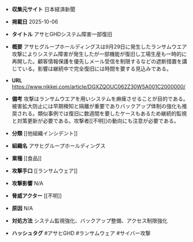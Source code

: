- **収集元サイト**
日本経済新聞

- **掲載日**
2025-10-06

- **タイトル**
アサヒGHDシステム障害一部復旧

- **概要**
アサヒグループホールディングスは9月29日に発生したランサムウエア攻撃によりシステム障害が発生したが一部機能が復旧し工場生産も一時的に再開した。顧客情報保護を優先しメール受信を制限するなどの遮断措置を講じている。影響は継続中で完全復旧には時間を要する見込みである。

- **URL**
https://www.nikkei.com/article/DGXZQOUC062Z30W5A001C2000000/

- **備考**
攻撃はランサムウエアを用いシステムを麻痺させることが目的である。被害拡大防止には早期検知と隔離が重要でありバックアップ体制の強化も推奨される。類似事例では復旧に数週間を要したケースもあるため継続的監視と対策更新が必要である。攻撃者[[不明]]の動向にも注意が必要である。

- **分類**
[[他組織インシデント]]

- **組織名**
アサヒグループホールディングス

- **業種**
[[食品]]

- **攻撃手口**
[[ランサムウェア]]

- **攻撃影響**
N/A

- **脅威アクター**
[[不明]]

- **原因**
N/A

- **対処方法**
システム監視強化、バックアップ整備、アクセス制限強化

- **ハッシュタグ**
#アサヒGHD #ランサムウェア #サイバー攻撃
